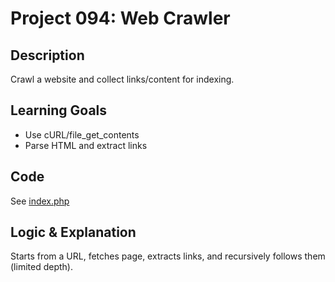 # Project 094: Web Crawler

## Description
Crawl a website and collect links/content for indexing.

## Learning Goals
- Use cURL/file_get_contents
- Parse HTML and extract links

## Code
See [index.php](index.php)

## Logic & Explanation
Starts from a URL, fetches page, extracts links, and recursively follows them (limited depth).
